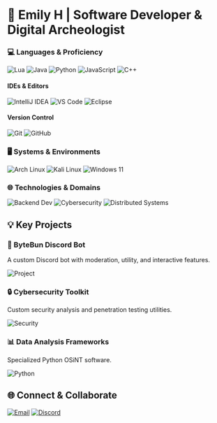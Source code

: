 # 🚀 Emily H | Software Developer & Digital Archeologist
### 💻 Languages & Proficiency
![Lua](https://img.shields.io/badge/Lua-Expert-2C2D72?logo=lua&logoColor=white)
![Java](https://img.shields.io/badge/Java-Advanced-ED8B00?logo=openjdk&logoColor=white)
![Python](https://img.shields.io/badge/Python-Advanced-3776AB?logo=python&logoColor=white)
![JavaScript](https://img.shields.io/badge/JavaScript-Intermediate-F7DF1E?logo=javascript&logoColor=black)
![C++](https://img.shields.io/badge/C++-Beginner-00599C?logo=cplusplus&logoColor=white)
#### IDEs & Editors
![IntelliJ IDEA](https://img.shields.io/badge/IntelliJ%20IDEA-2023.3-000000?logo=intellij-idea&logoColor=white)
![VS Code](https://img.shields.io/badge/VS%20Code-1.85-0078d7?logo=visual-studio-code&logoColor=white)
![Eclipse](https://img.shields.io/badge/Eclipse-2023.12-2C2255?logo=eclipse&logoColor=white)
#### Version Control
![Git](https://img.shields.io/badge/Git-2.43-F05032?logo=git&logoColor=white)
![GitHub](https://img.shields.io/badge/GitHub-Repositories-181717?logo=github&logoColor=white)
### 🖥️ Systems & Environments
![Arch Linux](https://img.shields.io/badge/Arch%20Linux-Hyprland-1793D1?logo=archlinux&logoColor=white)
![Kali Linux](https://img.shields.io/badge/Kali%20Linux-Pentesting-557C94?logo=kalilinux&logoColor=white)
![Windows 11](https://img.shields.io/badge/Windows-11-0078D6?logo=windows&logoColor=white)
### 🌐 Technologies & Domains
![Backend Dev](https://img.shields.io/badge/Backend-Development-4CAF50?logo=serverless&logoColor=white)
![Cybersecurity](https://img.shields.io/badge/Cybersecurity-Research-FF4500?logo=checkmarx&logoColor=white)
![Distributed Systems](https://img.shields.io/badge/Distributed-Systems-2196F3?logo=apache&logoColor=white)
## 💡 Key Projects
### 🤖 ByteBun Discord Bot
A custom Discord bot with moderation, utility, and interactive features.

![Project](https://img.shields.io/badge/Discord-Bot-5865F2?logo=discord&logoColor=white)
### 🔒 Cybersecurity Toolkit
Custom security analysis and penetration testing utilities.

![Security](https://img.shields.io/badge/Cybersecurity-Toolkit-FF4500?logo=checkmarx&logoColor=white)
### 📊 Data Analysis Frameworks
Specialized Python OSiNT software.

![Python](https://img.shields.io/badge/Python-OSiNT-3776AB?logo=python&logoColor=white)
## 🌐 Connect & Collaborate
[![Email](https://img.shields.io/badge/Email-Contact%20Me-D14836?logo=gmail&logoColor=white)](mailto:emilyholmstroms@gmail.com)
[![Discord](https://img.shields.io/badge/Discord-Connect-5865F2?logo=discord&logoColor=white)](https://discord.com/users/126353854429265922)
